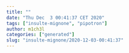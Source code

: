 ```yaml
---
title: ""
date: "Thu Dec  3 00:41:37 CET 2020"
tags: ["insulte-mignone", "pipotron"]
author: m1ch3l
categories: ["generated"]
slug: "insulte-mignone/2020-12-03-00:41:37"
---
```



